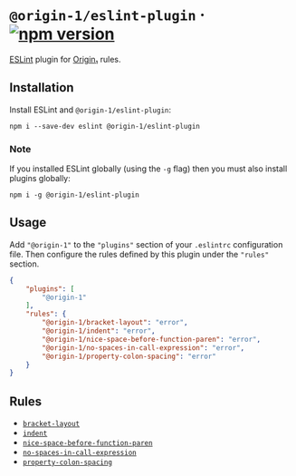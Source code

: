 # `@origin-1/eslint-plugin` · [![npm version][npm badge]][npm url]

[ESLint](https://eslint.org/) plugin for [Origin₁](https://github.com/origin-1) rules.

## Installation

Install ESLint and `@origin-1/eslint-plugin`:

```console
npm i --save-dev eslint @origin-1/eslint-plugin
```

### Note

If you installed ESLint globally (using the `-g` flag) then you must also install plugins globally:

```console
npm i -g @origin-1/eslint-plugin
```

## Usage

Add `"@origin-1"` to the `"plugins"` section of your `.eslintrc` configuration file.
Then configure the rules defined by this plugin under the `"rules"` section.

```json
{
    "plugins": [
        "@origin-1"
    ],
    "rules": {
        "@origin-1/bracket-layout": "error",
        "@origin-1/indent": "error",
        "@origin-1/nice-space-before-function-paren": "error",
        "@origin-1/no-spaces-in-call-expression": "error",
        "@origin-1/property-colon-spacing": "error"
    }
}
```

## Rules

* [`bracket-layout`](rule-docs/bracket-layout.md)
* [`indent`](rule-docs/indent.md)
* [`nice-space-before-function-paren`](rule-docs/nice-space-before-function-paren.md)
* [`no-spaces-in-call-expression`](rule-docs/no-spaces-in-call-expression.md)
* [`property-colon-spacing`](rule-docs/property-colon-spacing.md)

[npm badge]: https://badge.fury.io/js/@origin-1%2Feslint-plugin.svg
[npm url]: https://www.npmjs.com/package/@origin-1/eslint-plugin
